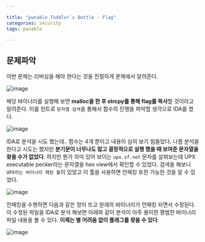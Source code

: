 ```yaml
---

title: "pwnable Toddler`s Bottle - flag"
categories: security
tags: pwnable

---
```


## 문제파악

이번 문제는 리버싱을 해야 한다는 것을 친절하게 문제에서 알려준다.

![image](https://user-images.githubusercontent.com/32065940/76163303-489e4580-6188-11ea-942c-f5a146fca4eb.png)

해당 바이너리를 실행해 보면 **malloc을 한 후 strcpy를 통해 flag를 복사**할 것이라고 알려준다. 이를 힌트로 `문자열 검색`을 통해서 함수의 진행을 파악할 생각으로 IDA를 켰다.



![image](https://user-images.githubusercontent.com/32065940/76163374-d24e1300-6188-11ea-857a-3e19dad8d3a5.png)

IDA로 분석을 시도 했는데.. 함수는 4개 뿐이고 내용이 심히 보기 힘들었다. 나름 분석을 한다고 시도는 했지만 **분기문이 너무나도 많고 결정적으로 실행 했을 때 보여준 문자열을 찾을 수가 없었다**. 하지만   뭔가 의미 있어 보이는 `upx.sf.net` 문자를 살펴보는데 UPX executable pecker라는 문자열을 hex view에서 확인할 수 있었다. 검색을 해보니 `UPX라는 바이너리 패킹 툴`이 있었고 이 툴을 사용하면 언패킹 또한 가능한 것을 알 수 있었다.



![image](https://user-images.githubusercontent.com/32065940/76163431-5e603a80-6189-11ea-82fb-2409772abdd6.png)

언패킹을 수행하면 다음과 같은 창이 뜨고 원래의 바이너리가 언패킹 되면서 수정된다. 이 수정된 파일을 IDA로 분석 해보면 아래와 같이 분석이 아주 용이한 평범한 바이너리 파일 내용을 볼 수 있다.  **이제는 별 어려움 없이 플래그를 찾을 수 있다**.



![image](https://user-images.githubusercontent.com/32065940/76163457-94052380-6189-11ea-9ec9-a3830903a021.png)

